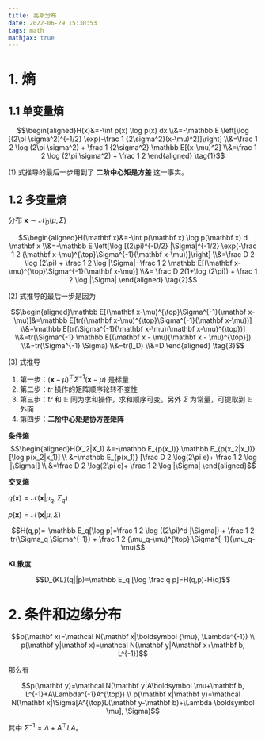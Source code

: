 ```yaml
---
title: 高斯分布
date: 2022-06-29 15:30:53
tags: math
mathjax: true
---
```


# 1. 熵

## 1.1 单变量熵

$$\begin{aligned}H(x)&=-\int p(x) \log p(x) dx
\\&=-\mathbb E \left[\log [(2\pi \sigma^2)^{-1/2} \exp(-\frac 1 {2\sigma^2}(x-\mu)^2)]\right]
\\&=\frac 1 2 \log (2\pi \sigma^2) + \frac 1 {2\sigma^2} \mathbb E[(x-\mu)^2]
\\&=\frac 1 2 \log (2\pi \sigma^2) + \frac 1 2
\end{aligned} \tag{1}$$

(1) 式推导的最后一步用到了 **二阶中心矩是方差** 这一事实。

## 1.2 多变量熵

分布 $\mathbf x \sim \mathcal N_D(\mu, \Sigma)$

$$\begin{aligned}H(\mathbf x)&=-\int p(\mathbf x) \log p(\mathbf x) d \mathbf x
\\&=-\mathbb E \left[\log [(2\pi)^{-D/2} |\Sigma|^{-1/2} \exp(-\frac 1 2 (\mathbf x-\mu)^{\top}\Sigma^{-1}(\mathbf x-\mu))]\right]
\\&=\frac D 2 \log (2\pi) + \frac 1 2 \log |\Sigma|+\frac 1 2 \mathbb E[(\mathbf x-\mu)^{\top}\Sigma^{-1}(\mathbf x-\mu)]
\\&= \frac D 2(1+\log (2\pi)) + \frac 1 2 \log |\Sigma|
\end{aligned} \tag{2}$$

(2) 式推导的最后一步是因为

$$\begin{aligned}\mathbb E[(\mathbf x-\mu)^{\top}\Sigma^{-1}(\mathbf x-\mu)]&=\mathbb E[tr((\mathbf x-\mu)^{\top}\Sigma^{-1}(\mathbf x-\mu))]
\\&=\mathbb E[tr(\Sigma^{-1}(\mathbf x-\mu)(\mathbf x-\mu)^{\top})]
\\&=tr(\Sigma^{-1} \mathbb E[(\mathbf x - \mu)(\mathbf x - \mu)^{\top}])
\\&=tr(\Sigma^{-1} \Sigma)
\\&=tr(I_D)
\\&=D
\end{aligned} \tag{3}$$

(3) 式推导

1. 第一步：$(\mathbf x-\mu)^{\top}\Sigma^{-1}(\mathbf x-\mu)$ 是标量
2. 第二步：$tr$ 操作的矩阵顺序轮转不变性
3. 第三步：$tr$ 和 $\mathbb E$ 同为求和操作，求和顺序可变。另外 $\Sigma$ 为常量，可提取到 $\mathbb E$ 外面
4. 第四步：**二阶中心矩是协方差矩阵**

**条件熵**
$$\begin{aligned}H(X_2|X_1) &=-\mathbb E_{p(x_1)} \mathbb E_{p(x_2|x_1)} [\log p(x_2|x_1)]
\\ &=\mathbb E_{p(x_1)} [\frac D 2 \log(2\pi e)+ \frac 1 2 \log |\Sigma|]
\\ &=\frac D 2 \log(2\pi e)+ \frac 1 2 \log |\Sigma|
\end{aligned}$$

**交叉熵**

$q(\mathbf x)=\mathcal N(\mathbf x|\mu_q, \Sigma_q)$

$p(\mathbf x)=\mathcal N(\mathbf x|\mu, \Sigma)$

$$H(q,p)=-\mathbb E_q[\log p]=\frac 1 2 \log ((2\pi)^d |\Sigma|) + \frac 1 2 tr(\Sigma_q \Sigma^{-1}) + \frac 1 2 (\mu_q-\mu)^{\top} \Sigma^{-1}(\mu_q-\mu)$$

**KL散度**

$$D_{KL}(q||p)=\mathbb E_q [\log \frac q p]=H(q,p)-H(q)$$



# 2. 条件和边缘分布

$$p(\mathbf x)=\mathcal N(\mathbf x|\boldsymbol {\mu}, \Lambda^{-1})
\\ p(\mathbf y|\mathbf x)=\mathcal N(\mathbf y|A\mathbf x+\mathbf b, L^{-1})$$

那么有

$$p(\mathbf y)=\mathcal N(\mathbf y|A\boldsymbol \mu+\mathbf b, L^{-1}+A\Lambda^{-1}A^{\top})
\\ p(\mathbf x|\mathbf y)=\mathcal N(\mathbf x|\Sigma[A^{\top}L(\mathbf y-\mathbf b)+\Lambda \boldsymbol \mu], \Sigma)$$


其中 $\Sigma^{-1}=\Lambda + A^{\top} LA$。



